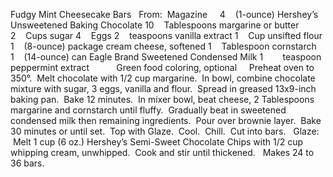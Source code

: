 Fudgy Mint Cheesecake Bars
 
From:  Magazine
 
 
4    (1-ounce) Hershey’s Unsweetened Baking Chocolate
10    Tablespoons margarine or butter
2    Cups sugar
4    Eggs
2    teaspoons vanilla extract
1    Cup unsifted flour
1    (8-ounce) package cream cheese, softened
1    Tablespoon cornstarch
1    (14-ounce) can Eagle Brand Sweetened Condensed Milk
1        teaspoon peppermint extract
          Green food coloring, optional
 
 
Preheat oven to 350°.  Melt chocolate with 1/2 cup margarine.  In bowl, combine chocolate mixture with sugar, 3 eggs, vanilla and flour.  Spread in greased 13x9-inch baking pan.  Bake 12 minutes.  In mixer bowl, beat cheese, 2 Tablespoons margarine and cornstarch until fluffy.  Gradually beat in sweetened condensed milk then remaining ingredients.  Pour over brownie layer.  Bake 30 minutes or until set.  Top with Glaze.  Cool.  Chill.  Cut into bars.
 
Glaze:  Melt 1 cup (6 oz.) Hershey’s Semi-Sweet Chocolate Chips with 1/2 cup whipping cream, unwhipped.  Cook and stir until thickened.
 
Makes 24 to 36 bars.
